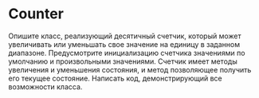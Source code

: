 # Counter
Опишите класс, реализующий десятичный счетчик, который может увеличивать или уменьшать свое значение на единицу в заданном диапазоне. Предусмотрите инициализацию счетчика значениями по умолчанию и произвольными значениями. Счетчик имеет методы увеличения и уменьшения состояния, и метод позволяющее получить его текущее состояние. Написать код, демонстрирующий все возможности класса.